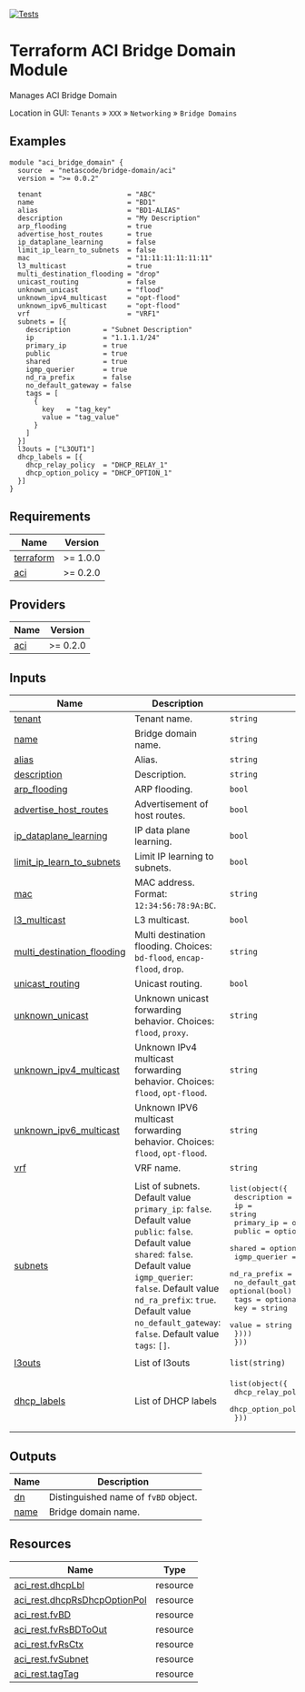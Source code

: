 <!-- BEGIN_TF_DOCS -->
[![Tests](https://github.com/netascode/terraform-aci-bridge-domain/actions/workflows/test.yml/badge.svg)](https://github.com/netascode/terraform-aci-bridge-domain/actions/workflows/test.yml)

# Terraform ACI Bridge Domain Module

Manages ACI Bridge Domain

Location in GUI:
`Tenants` » `XXX` » `Networking` » `Bridge Domains`

## Examples

```hcl
module "aci_bridge_domain" {
  source  = "netascode/bridge-domain/aci"
  version = ">= 0.0.2"

  tenant                     = "ABC"
  name                       = "BD1"
  alias                      = "BD1-ALIAS"
  description                = "My Description"
  arp_flooding               = true
  advertise_host_routes      = true
  ip_dataplane_learning      = false
  limit_ip_learn_to_subnets  = false
  mac                        = "11:11:11:11:11:11"
  l3_multicast               = true
  multi_destination_flooding = "drop"
  unicast_routing            = false
  unknown_unicast            = "flood"
  unknown_ipv4_multicast     = "opt-flood"
  unknown_ipv6_multicast     = "opt-flood"
  vrf                        = "VRF1"
  subnets = [{
    description        = "Subnet Description"
    ip                 = "1.1.1.1/24"
    primary_ip         = true
    public             = true
    shared             = true
    igmp_querier       = true
    nd_ra_prefix       = false
    no_default_gateway = false
    tags = [
      {
        key   = "tag_key"
        value = "tag_value"
      }
    ]
  }]
  l3outs = ["L3OUT1"]
  dhcp_labels = [{
    dhcp_relay_policy  = "DHCP_RELAY_1"
    dhcp_option_policy = "DHCP_OPTION_1"
  }]
}

```

## Requirements

| Name | Version |
|------|---------|
| <a name="requirement_terraform"></a> [terraform](#requirement\_terraform) | >= 1.0.0 |
| <a name="requirement_aci"></a> [aci](#requirement\_aci) | >= 0.2.0 |

## Providers

| Name | Version |
|------|---------|
| <a name="provider_aci"></a> [aci](#provider\_aci) | >= 0.2.0 |

## Inputs

| Name | Description | Type | Default | Required |
|------|-------------|------|---------|:--------:|
| <a name="input_tenant"></a> [tenant](#input\_tenant) | Tenant name. | `string` | n/a | yes |
| <a name="input_name"></a> [name](#input\_name) | Bridge domain name. | `string` | n/a | yes |
| <a name="input_alias"></a> [alias](#input\_alias) | Alias. | `string` | `""` | no |
| <a name="input_description"></a> [description](#input\_description) | Description. | `string` | `""` | no |
| <a name="input_arp_flooding"></a> [arp\_flooding](#input\_arp\_flooding) | ARP flooding. | `bool` | `false` | no |
| <a name="input_advertise_host_routes"></a> [advertise\_host\_routes](#input\_advertise\_host\_routes) | Advertisement of host routes. | `bool` | `false` | no |
| <a name="input_ip_dataplane_learning"></a> [ip\_dataplane\_learning](#input\_ip\_dataplane\_learning) | IP data plane learning. | `bool` | `true` | no |
| <a name="input_limit_ip_learn_to_subnets"></a> [limit\_ip\_learn\_to\_subnets](#input\_limit\_ip\_learn\_to\_subnets) | Limit IP learning to subnets. | `bool` | `true` | no |
| <a name="input_mac"></a> [mac](#input\_mac) | MAC address. Format: `12:34:56:78:9A:BC`. | `string` | `"00:22:BD:F8:19:FF"` | no |
| <a name="input_l3_multicast"></a> [l3\_multicast](#input\_l3\_multicast) | L3 multicast. | `bool` | `false` | no |
| <a name="input_multi_destination_flooding"></a> [multi\_destination\_flooding](#input\_multi\_destination\_flooding) | Multi destination flooding. Choices: `bd-flood`, `encap-flood`, `drop`. | `string` | `"bd-flood"` | no |
| <a name="input_unicast_routing"></a> [unicast\_routing](#input\_unicast\_routing) | Unicast routing. | `bool` | `true` | no |
| <a name="input_unknown_unicast"></a> [unknown\_unicast](#input\_unknown\_unicast) | Unknown unicast forwarding behavior. Choices: `flood`, `proxy`. | `string` | `"proxy"` | no |
| <a name="input_unknown_ipv4_multicast"></a> [unknown\_ipv4\_multicast](#input\_unknown\_ipv4\_multicast) | Unknown IPv4 multicast forwarding behavior. Choices: `flood`, `opt-flood`. | `string` | `"flood"` | no |
| <a name="input_unknown_ipv6_multicast"></a> [unknown\_ipv6\_multicast](#input\_unknown\_ipv6\_multicast) | Unknown IPV6 multicast forwarding behavior. Choices: `flood`, `opt-flood`. | `string` | `"flood"` | no |
| <a name="input_vrf"></a> [vrf](#input\_vrf) | VRF name. | `string` | n/a | yes |
| <a name="input_subnets"></a> [subnets](#input\_subnets) | List of subnets. Default value `primary_ip`: `false`. Default value `public`: `false`. Default value `shared`: `false`. Default value `igmp_querier`: `false`. Default value `nd_ra_prefix`: `true`. Default value `no_default_gateway`: `false`. Default value `tags`: `[]`. | <pre>list(object({<br>    description        = optional(string)<br>    ip                 = string<br>    primary_ip         = optional(bool)<br>    public             = optional(bool)<br>    shared             = optional(bool)<br>    igmp_querier       = optional(bool)<br>    nd_ra_prefix       = optional(bool)<br>    no_default_gateway = optional(bool)<br>    tags = optional(list(object({<br>      key   = string<br>      value = string<br>    })))<br>  }))</pre> | `[]` | no |
| <a name="input_l3outs"></a> [l3outs](#input\_l3outs) | List of l3outs | `list(string)` | `[]` | no |
| <a name="input_dhcp_labels"></a> [dhcp\_labels](#input\_dhcp\_labels) | List of DHCP labels | <pre>list(object({<br>    dhcp_relay_policy  = optional(string)<br>    dhcp_option_policy = optional(string)<br>  }))</pre> | `[]` | no |

## Outputs

| Name | Description |
|------|-------------|
| <a name="output_dn"></a> [dn](#output\_dn) | Distinguished name of `fvBD` object. |
| <a name="output_name"></a> [name](#output\_name) | Bridge domain name. |

## Resources

| Name | Type |
|------|------|
| [aci_rest.dhcpLbl](https://registry.terraform.io/providers/netascode/aci/latest/docs/resources/rest) | resource |
| [aci_rest.dhcpRsDhcpOptionPol](https://registry.terraform.io/providers/netascode/aci/latest/docs/resources/rest) | resource |
| [aci_rest.fvBD](https://registry.terraform.io/providers/netascode/aci/latest/docs/resources/rest) | resource |
| [aci_rest.fvRsBDToOut](https://registry.terraform.io/providers/netascode/aci/latest/docs/resources/rest) | resource |
| [aci_rest.fvRsCtx](https://registry.terraform.io/providers/netascode/aci/latest/docs/resources/rest) | resource |
| [aci_rest.fvSubnet](https://registry.terraform.io/providers/netascode/aci/latest/docs/resources/rest) | resource |
| [aci_rest.tagTag](https://registry.terraform.io/providers/netascode/aci/latest/docs/resources/rest) | resource |
<!-- END_TF_DOCS -->